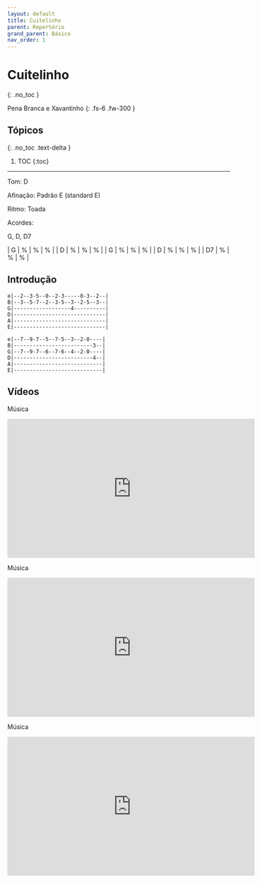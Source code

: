 ```yaml
---
layout: default
title: Cuitelinho
parent: Repertório
grand_parent: Básico
nav_order: 1
---
```


# Cuitelinho
{: .no_toc }

Pena Branca e Xavantinho
{: .fs-6 .fw-300 }

## Tópicos
{: .no_toc .text-delta }

1. TOC
{:toc}

---

Tom: D

Afinação: Padrão E (standard E)

Ritmo: Toada

Acordes:

G, D, D7

| G  | % | % | % |
| D  | % | % | % |
| G  | % | % | % |
| D  | % | % | % |
| D7 | % | % | % |

## Introdução

```
e|--2--3-5--0--2-3-----0-3--2--|
B|--3--5-7--2--3-5--3--2-5--3--|
G|------------------4----------|
D|-----------------------------|
A|-----------------------------|
E|-----------------------------|

e|--7--9-7--5--7-5--3--2-0----|
B|-------------------------3--|
G|--7--9-7--6--7-6--4--2-0----|
D|-------------------------4--|
A|----------------------------|
E|----------------------------|
```

## Vídeos

Música

<div class="video-container">
<iframe width="560" height="315" src="https://www.youtube.com/embed/E4g3HIgWbOg" title="YouTube video player" frameborder="0" allow="accelerometer; autoplay; clipboard-write; encrypted-media; gyroscope; picture-in-picture; web-share" allowfullscreen></iframe>
</div>

Música

<div class="video-container">
<iframe width="560" height="315" src="https://www.youtube.com/embed/PUrZfty8tkQ" title="YouTube video player" frameborder="0" allow="accelerometer; autoplay; clipboard-write; encrypted-media; gyroscope; picture-in-picture; web-share" allowfullscreen></iframe>
</div>

Música

<div class="video-container">
<iframe width="560" height="315" src="https://www.youtube.com/embed/ebnAZ8nlxn0" title="YouTube video player" frameborder="0" allow="accelerometer; autoplay; clipboard-write; encrypted-media; gyroscope; picture-in-picture; web-share" allowfullscreen></iframe>
</div>

